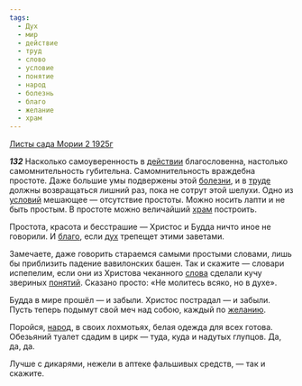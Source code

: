 ```yaml
---
tags:
  - Дух
  - мир
  - действие
  - труд
  - слово
  - условие
  - понятие
  - народ
  - болезнь
  - благо
  - желание
  - храм
---
```


[Листы сада Мории 2 1925г](/agni/1925)

___132___
Насколько самоуверенность в [действии](/tag/#действие) благословенна, настолько самомнительность губительна. Самомнительность враждебна простоте. Даже большие умы подвержены этой [болезни](/tag/#болезнь), и в [труде](/tag/#труд) должны возвращаться лишний раз, пока не сотрут этой шелухи. Одно из [условий](/tag/#условие) мешающее — отсутствие простоты. Можно носить лапти и не быть простым. В простоте можно величайший [храм](/tag/#храм) построить.   

Простота, красота и бесстрашие — Христос и Будда ничто иное не говорили. И [благо](/tag/#благо), если [дух](/tag/#Дух) трепещет этими заветами.   

Замечаете, даже говорить стараемся самыми простыми словами, лишь бы приблизить падение вавилонских башен. Так и скажите — словари испепелим, если они из Христова чеканного [слова](/tag/#слово) сделали кучу звериных [понятий](/tag/#понятие). Сказано просто: «Не молитесь всяко, но в духе».   

Будда в мире прошёл — и забыли. Христос пострадал — и забыли. Пусть теперь подымут свой меч над собою, каждый по [желанию](/tag/#желание).   

Поройся, [народ](/tag/#народ), в своих лохмотьях, белая одежда для всех готова. Обезьяний туалет сдадим в цирк — туда, куда и надутых глупцов. Да, да, да.   

Лучше с дикарями, нежели в аптеке фальшивых средств, — так и скажите.   

